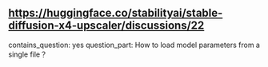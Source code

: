 ## https://huggingface.co/stabilityai/stable-diffusion-x4-upscaler/discussions/22

contains_question: yes
question_part: How to load model parameters from a single file？